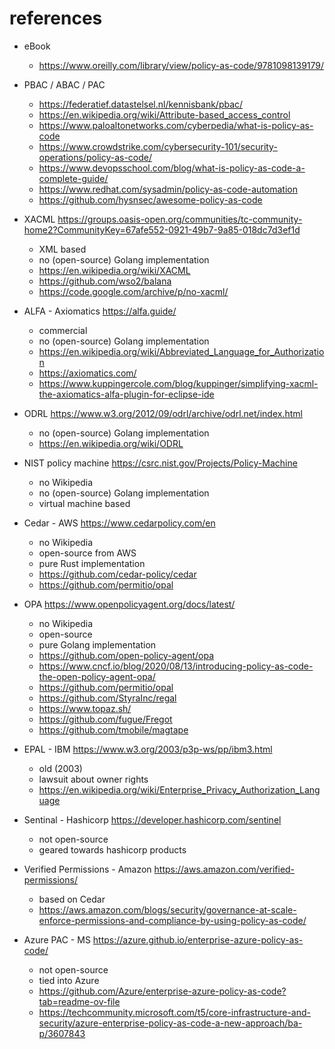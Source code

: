 # references

- eBook
  - https://www.oreilly.com/library/view/policy-as-code/9781098139179/


- PBAC / ABAC / PAC
  - https://federatief.datastelsel.nl/kennisbank/pbac/
  - https://en.wikipedia.org/wiki/Attribute-based_access_control
  - https://www.paloaltonetworks.com/cyberpedia/what-is-policy-as-code
  - https://www.crowdstrike.com/cybersecurity-101/security-operations/policy-as-code/
  - https://www.devopsschool.com/blog/what-is-policy-as-code-a-complete-guide/
  - https://www.redhat.com/sysadmin/policy-as-code-automation
  - https://github.com/hysnsec/awesome-policy-as-code


- XACML <https://groups.oasis-open.org/communities/tc-community-home2?CommunityKey=67afe552-0921-49b7-9a85-018dc7d3ef1d>
  - XML based
  - no (open-source) Golang implementation
  - https://en.wikipedia.org/wiki/XACML
  - https://github.com/wso2/balana
  - https://code.google.com/archive/p/no-xacml/


- ALFA - Axiomatics <https://alfa.guide/>
  - commercial
  - no (open-source) Golang implementation
  - https://en.wikipedia.org/wiki/Abbreviated_Language_for_Authorization
  - https://axiomatics.com/
  - https://www.kuppingercole.com/blog/kuppinger/simplifying-xacml-the-axiomatics-alfa-plugin-for-eclipse-ide


- ODRL <https://www.w3.org/2012/09/odrl/archive/odrl.net/index.html>
  - no (open-source) Golang implementation
  - https://en.wikipedia.org/wiki/ODRL


- NIST policy machine <https://csrc.nist.gov/Projects/Policy-Machine>
  - no Wikipedia
  - no (open-source) Golang implementation
  - virtual machine based


- Cedar - AWS <https://www.cedarpolicy.com/en>
  - no Wikipedia
  - open-source from AWS
  - pure Rust implementation
  - https://github.com/cedar-policy/cedar
  - https://github.com/permitio/opal


- OPA <https://www.openpolicyagent.org/docs/latest/>
  - no Wikipedia
  - open-source
  - pure Golang implementation
  - https://github.com/open-policy-agent/opa
  - https://www.cncf.io/blog/2020/08/13/introducing-policy-as-code-the-open-policy-agent-opa/
  - https://github.com/permitio/opal
  - https://github.com/StyraInc/regal
  - https://www.topaz.sh/
  - https://github.com/fugue/Fregot
  - https://github.com/tmobile/magtape


- EPAL - IBM <https://www.w3.org/2003/p3p-ws/pp/ibm3.html>
  - old (2003)
  - lawsuit about owner rights
  - https://en.wikipedia.org/wiki/Enterprise_Privacy_Authorization_Language


- Sentinal - Hashicorp <https://developer.hashicorp.com/sentinel>
  - not open-source
  - geared towards hashicorp products


- Verified Permissions - Amazon <https://aws.amazon.com/verified-permissions/>
  - based on Cedar 
  - https://aws.amazon.com/blogs/security/governance-at-scale-enforce-permissions-and-compliance-by-using-policy-as-code/


- Azure PAC - MS <https://azure.github.io/enterprise-azure-policy-as-code/>
  - not open-source
  - tied into Azure
  - https://github.com/Azure/enterprise-azure-policy-as-code?tab=readme-ov-file
  - https://techcommunity.microsoft.com/t5/core-infrastructure-and-security/azure-enterprise-policy-as-code-a-new-approach/ba-p/3607843
